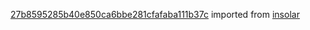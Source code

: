 [27b8595285b40e850ca6bbe281cfafaba111b37c](https://github.com/insolar/insolar/commit/27b8595285b40e850ca6bbe281cfafaba111b37c) imported from [insolar](https://github.com/insolar/insolar)
